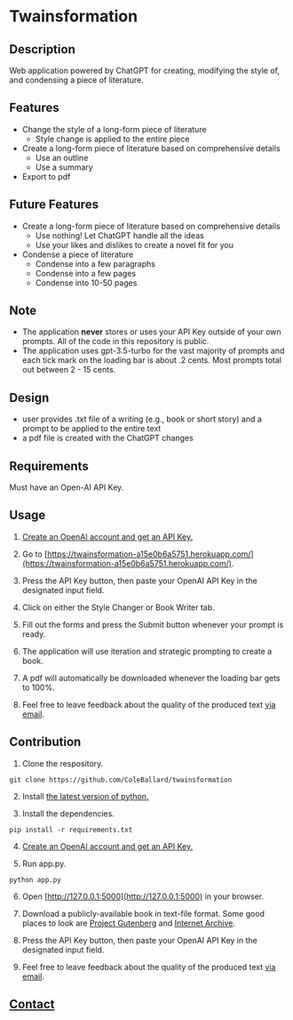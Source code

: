 # Twainsformation

## Description

Web application powered by ChatGPT for creating, modifying the style of, and condensing a piece of literature.

## Features

- Change the style of a long-form piece of literature
  - Style change is applied to the entire piece
- Create a long-form piece of literature based on comprehensive details
  - Use an outline
  - Use a summary
- Export to pdf

## Future Features

- Create a long-form piece of literature based on comprehensive details
  - Use nothing! Let ChatGPT handle all the ideas
  - Use your likes and dislikes to create a novel fit for you
- Condense a piece of literature
  - Condense into a few paragraphs
  - Condense into a few pages
  - Condense into 10-50 pages

## Note

- The application **never** stores or uses your API Key outside of your own prompts. All of the code in this repository is public.
- The application uses gpt-3.5-turbo for the vast majority of prompts and each tick mark on the loading bar is about .2 cents. Most prompts total out between 2 - 15 cents.

## Design

- user provides .txt file of a writing (e.g., book or short story) and a prompt to be applied to the entire text
- a pdf file is created with the ChatGPT changes

## Requirements

Must have an Open-AI API Key.

## Usage

1. [Create an OpenAI account and get an API Key.](https://www.maisieai.com/help/how-to-get-an-openai-api-key-for-chatgpt)

2. Go to [https://twainsformation-a15e0b6a5751.herokuapp.com/](https://twainsformation-a15e0b6a5751.herokuapp.com/).

3. Press the API Key button, then paste your OpenAI API Key in the designated input field.

4. Click on either the Style Changer or Book Writer tab.

5. Fill out the forms and press the Submit button whenever your prompt is ready.

6. The application will use iteration and strategic prompting to create a book.

7. A pdf will automatically be downloaded whenever the loading bar gets to 100%.

8. Feel free to leave feedback about the quality of the produced text [via email](https://coleb.io/contact).

## Contribution

1. Clone the respository.

```shell
git clone https://github.com/ColeBallard/twainsformation
```

2. Install [the latest version of python.](https://www.python.org/downloads/)

3. Install the dependencies.

```shell
pip install -r requirements.txt
```

4. [Create an OpenAI account and get an API Key.](https://www.maisieai.com/help/how-to-get-an-openai-api-key-for-chatgpt)

5. Run app.py.

```shell
python app.py
```

6. Open [http://127.0.0.1:5000](http://127.0.0.1:5000) in your browser.

7. Download a publicly-available book in text-file format. Some good places to look are [Project Gutenberg](https://www.gutenberg.org/) and [Internet Archive](https://archive.org/).

8. Press the API Key button, then paste your OpenAI API Key in the designated input field.

9. Feel free to leave feedback about the quality of the produced text [via email](https://coleb.io/contact).

## **[Contact](https://github.com/ColeBallard/coleballard.github.io/blob/main/README.md)**
